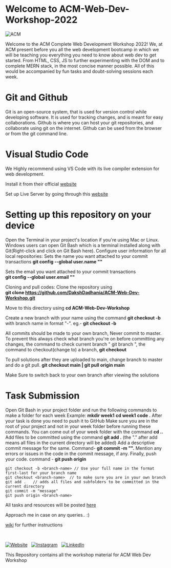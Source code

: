 # Welcome to ACM-Web-Dev-Workshop-2022
![ACM](https://dl.acm.org/specs/products/acm/releasedAssets/images/acm-logo-1.png)


Welcome to the ACM Complete Web Development Workshop 2022! We, at ACM present before you all the web development bootcamp in which we will be teaching you everything you need to know about web dev to get started.  From HTML, CSS, JS to further experimenting with the DOM and to complete MERN stack, in the most concise manner possible. All of this would be accompanied by fun tasks and doubt-solving sessions each week.


# Git and Github
Git is an open-source system, that is used for version control while developing software. It is used for tracking changes, and is meant for easy collaborations.
Github is where you can host your git repositories, and collaborate using git on the internet. Github can be used from the browser or from the git command line.

# Visual Studio Code
We Highly recommend using VS Code with its live compiler extension for web development.

Install it from their official [website](https://code.visualstudio.com/)

Set up Live Server by going through this [website](https://www.freecodecamp.org/news/vscode-live-server-auto-refresh-browser/)

# Setting up this repository on your device

Open the Terminal in your project's location if you're using Mac or Linux. Windows users can open Git Bash which is a terminal installed along with Git(Right-click and click on Git Bash here).
Configure user information for all local repositories:
Sets the name you want attached to your commit transactions 
**git config --global user.name "<name>"**

Sets the email you want attached to your commit transactions   
**git config --global user.email "<email address>"**

Cloning and pull codes:
Clone the repository using  
**git clone https://github.com/DakshDadhania/ACM-Web-Dev-Workshop.git** 

Move to this directory using 
**cd ACM-Web-Dev-Workshop**

Create a new branch with your name using the command 
**git checkout -b <branch-name>**
with branch name in format "-". eg.- 
**git checkout -b <your-name-here>**  

All commits should be made to your own branch, Never commit to master. To prevent this always check what branch you're on before committing any changes, the command to check current branch "  git branch  ", the command to checkout(change to) a branch, 
**git checkout <branch-name>**

To pull solutions after they are uploaded to main, change branch to master and do a git pull.
**git checkout main  |  git pull origin main**

Make Sure to switch back to your own branch after viewing the solutions

# Task Submission
Open Git Bash in your project folder and run the following commands to make a folder for each week
Example:
**mkdir week1**
**cd week1**
**code .**
After your task is done you need to push it to GitHub
Make sure you are in the root of your project and not in your week folder before running these commands. You can come out of your week folder with the command
    **cd ..**
Add files to be committed using the command 
    **git add .** 
(the "." after add means all files in the current directory will be added)
Add a descriptive commit message for the same. Command- 
    **git commit -m "<message>".**
Mention any errors or issues in the code in the commit message, if any.
Finally, push your code. command - 
    **git push origin <branch-name>**

    git checkout -b <branch-name> // Use your full name in the format first-last for your branch name
    git checkout <branch-name>	// to make sure you are in your own branch
    git add .	// adds all files and subfolders to be committed in the current directory
    git commit -m "message"
    git push origin <branch-name>

All tasks and resources will be posted [here](https://github.com/DakshDadhania/ACM-Web-Dev-Workshop/)

Approach me in case on any queries.. :)







[wiki](https://github.com/DakshDadhania/ACM-Web-Dev-Workshop/) for further instructions

<br>

[![Website](https://img.shields.io/badge/ACM_Website-5237B5?style=for-the-badge&logo=About.ACM&logoColor=white)](https://manipal.acm.org/) &nbsp;
[![Instagram](https://img.shields.io/badge/ACM-Manipal-%23E4405F.svg?style=for-the-badge&logo=Instagram&logoColor=white)](https://www.instagram.com/acm_manipal/?hl=en) &nbsp;
[![LinkedIn](https://img.shields.io/badge/linkedin-%230077B5.svg?style=for-the-badge&logo=linkedin&logoColor=white)](https://www.linkedin.com/school/acm-manipal/) &nbsp;









This Repository contains all the workshop material for ACM Web Dev Workshop
